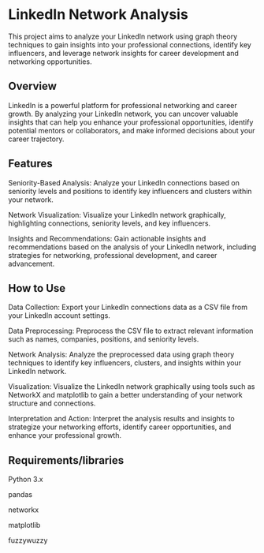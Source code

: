 # LinkedIn Network Analysis

This project aims to analyze your LinkedIn network using graph theory techniques to gain insights into your professional connections, identify key influencers, and leverage network insights for career development and networking opportunities.

## Overview
LinkedIn is a powerful platform for professional networking and career growth. By analyzing your LinkedIn network, you can uncover valuable insights that can help you enhance your professional opportunities, identify potential mentors or collaborators, and make informed decisions about your career trajectory.

## Features
Seniority-Based Analysis: Analyze your LinkedIn connections based on seniority levels and positions to identify key influencers and clusters within your network.

Network Visualization: Visualize your LinkedIn network graphically, highlighting connections, seniority levels, and key influencers.

Insights and Recommendations: Gain actionable insights and recommendations based on the analysis of your LinkedIn network, including strategies for networking, professional development, and career advancement.

## How to Use
Data Collection: Export your LinkedIn connections data as a CSV file from your LinkedIn account settings.

Data Preprocessing: Preprocess the CSV file to extract relevant information such as names, companies, positions, and seniority levels.

Network Analysis: Analyze the preprocessed data using graph theory techniques to identify key influencers, clusters, and insights within your LinkedIn network.

Visualization: Visualize the LinkedIn network graphically using tools such as NetworkX and matplotlib to gain a better understanding of your network structure and connections.

Interpretation and Action: Interpret the analysis results and insights to strategize your networking efforts, identify career opportunities, and enhance your professional growth.

## Requirements/libraries
Python 3.x

pandas

networkx

matplotlib

fuzzywuzzy
